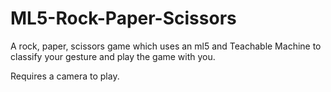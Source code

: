 # ML5-Rock-Paper-Scissors
A rock, paper, scissors game which uses an ml5 and Teachable Machine to classify your gesture and play the game with you.

Requires a camera to play.
